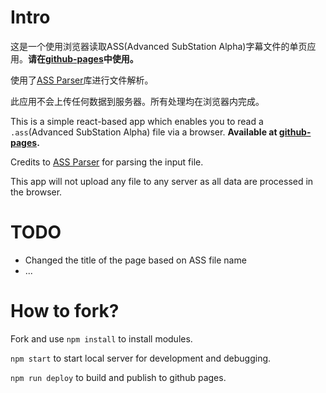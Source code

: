 # Intro

这是一个使用浏览器读取ASS(Advanced SubStation Alpha)字幕文件的单页应用。**请在[github-pages](https://ass.h0.work/)中使用。**

使用了[ASS Parser](https://github.com/eush77/ass-parser?tab=readme-ov-file)库进行文件解析。

此应用不会上传任何数据到服务器。所有处理均在浏览器内完成。



This is a simple react-based app which enables you to read a `.ass`(Advanced SubStation Alpha) file via a browser. **Available at [github-pages](https://ass.h0.work/).**

Credits to [ASS Parser](https://github.com/eush77/ass-parser?tab=readme-ov-file) for parsing the input file.

This app will not upload any file to any server as all data are processed in the browser.


# TODO
- Changed the title of the page based on ASS file name
- ...

# How to fork?

Fork and use `npm install` to install modules.

`npm start` to start local server for development and debugging.

`npm run deploy` to build and publish to github pages.
